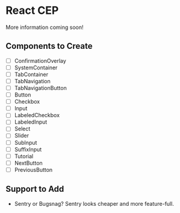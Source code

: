 # React CEP

More information coming soon!

## Components to Create

- [ ] ConfirmationOverlay
- [ ] SystemContainer
- [ ] TabContainer
- [ ] TabNavigation
- [ ] TabNavigationButton
- [ ] Button
- [ ] Checkbox
- [ ] Input
- [ ] LabeledCheckbox
- [ ] LabeledInput
- [ ] Select
- [ ] Slider
- [ ] SubInput
- [ ] SuffixInput
- [ ] Tutorial
- [ ] NextButton
- [ ] PreviousButton

## Support to Add

- Sentry or Bugsnag? Sentry looks cheaper and more feature-full.
